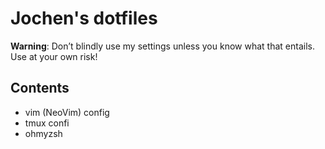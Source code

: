 # Jochen's dotfiles

**Warning**: Don’t blindly use my settings unless you know what that entails. Use at your own risk!

## Contents

- vim (NeoVim) config
- tmux confi
- ohmyzsh 
